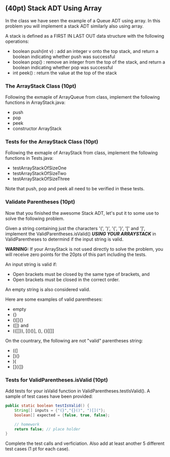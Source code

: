 ## (40pt) Stack ADT Using Array

In the class we have seen the example of a Queue ADT using array. In this problem you will implement a stack ADT similarly also using array.

A stack is defined as a FIRST IN LAST OUT data structure with the following operations:

- boolean push(int v) : add an integer v onto the top stack, and return a boolean indicating whether push was successful
- boolean pop() : remove an integer from the top of the stack, and return a boolean indicating whether pop was successful
- int peek() : return the value at the top of the stack

### The ArrayStack Class (10pt)

Following the exmaple of ArrayQueue from class, implement the following functions in ArrayStack.java:
- push
- pop
- peek
- constructor ArrayStack

### Tests for the ArrayStack Class (10pt)

Following the exmaple of ArrayStack from class, implement the following functions in Tests.java:
- testArrayStackOfSizeOne
- testArrayStackOfSizeTwo
- testArrayStackOfSizeThree

Note that push, pop and peek all need to be verified in these tests.

### Validate Parentheses (10pt)

Now that you finished the awesome Stack ADT, let's put it to some use to solve the following problem.

Given a string containing just the characters '(', ')', '{', '}', '[' and ']', implement the ValidParentheses.isValid() ***USING YOUR ARRAYSTACK*** in ValidParentheses to determind if the input string is valid. 

**WARNING:** If your ArrayStack is not used directly to solve the problem, you will receive zero points for the 20pts of this part including the tests.

An input string is valid if:

- Open brackets must be closed by the same type of brackets, and 
- Open brackets must be closed in the correct order.

An empty string is also considered valid.

Here are some examples of valid parentheses:
- empty
- {}
- ()[]{}
- ([]) and []()
- ({[]}), [()()], ()[](), {}[[]]

On the countrary, the following are not "valid" parentheses string:
- ((]
- [)(}
- )(
- []{{]}

### Tests for ValidParentheses.isValid (10pt)
Add tests for your isValid function in ValidParentheses.testIsValid(). A sample of test cases have been provided:
```java
public static boolean testIsValid() {
    String[] inputs = {"(}","{}()", ")[]("};
    boolean[] expected = {false, true, false};

    // homework
    return false; // place holder
}
```
Complete the test calls and verficiation. Also add at least another 5 different test cases (1 pt for each case).
